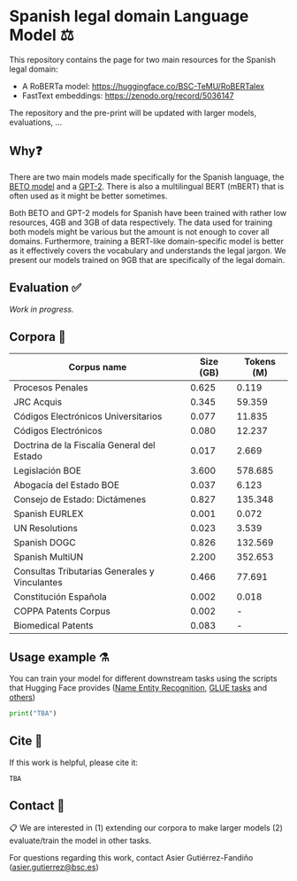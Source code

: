 # Spanish legal domain Language Model ⚖️
This repository contains the page for two main resources for the Spanish legal domain:
- A RoBERTa model: https://huggingface.co/BSC-TeMU/RoBERTalex
- FastText embeddings: https://zenodo.org/record/5036147

The repository and the pre-print will be updated with larger models, evaluations, ...

## Why❓
There are two main models made specifically for the Spanish language, the [BETO model](https://huggingface.co/dccuchile/bert-base-spanish-wwm-cased) and a [GPT-2](https://huggingface.co/datificate/gpt2-small-spanish).
There is also a multilingual BERT (mBERT) that is often used as it might be better sometimes.

Both BETO and GPT-2 models for Spanish have been trained with rather low resources, 4GB and 3GB of data respectively.
The data used for training both models might be various but the amount is not enough to cover all domains.
Furthermore, training a BERT-like domain-specific model is better as it effectively covers the vocabulary and understands the legal jargon.
We present our models trained on 9GB that are specifically of the legal domain.

## Evaluation ✅
_Work in progress._

## Corpora 📃
| Corpus name                                   | Size (GB) | Tokens (M) |
|-----------------------------------------------|-----------|------------|
| Procesos Penales                              |     0.625 |      0.119 |
| JRC Acquis                                    |     0.345 |     59.359 |
| Códigos Electrónicos Universitarios           |     0.077 |     11.835 |
| Códigos Electrónicos                          |     0.080 |     12.237 |
| Doctrina de la Fiscalía General del Estado    |     0.017 |      2.669 |
| Legislación BOE                               |     3.600 |    578.685 |
| Abogacía del Estado BOE                       |     0.037 |      6.123 |
| Consejo de Estado: Dictámenes                 |     0.827 |    135.348 |
| Spanish EURLEX                                |     0.001 |      0.072 |
| UN Resolutions                                |     0.023 |      3.539 |
| Spanish DOGC                                  |     0.826 |    132.569 |
| Spanish MultiUN                               |     2.200 |    352.653 |
| Consultas Tributarias Generales y Vinculantes |     0.466 |     77.691 |
| Constitución Española                         |     0.002 |      0.018 |
| COPPA Patents Corpus                          |     0.002 |          - |
| Biomedical Patents                            |     0.083 |          - |


## Usage example ⚗️
You can train your model for different downstream tasks using the scripts that Hugging Face provides ([Name Entity Recognition](https://github.com/huggingface/transformers/blob/master/examples/pytorch/token-classification/run_ner.py), [GLUE tasks](https://github.com/huggingface/transformers/blob/master/examples/pytorch/text-classification/run_glue.py) and [others](https://github.com/huggingface/transformers/tree/master/examples/pytorch))

```python
print("TBA")
```

## Cite 📣
If this work is helpful, please cite it:
```
TBA
```

## Contact 📧
📋 We are interested in (1) extending our corpora to make larger models (2) evaluate/train the model in other tasks.

For questions regarding this work, contact Asier Gutiérrez-Fandiño (<asier.gutierrez@bsc.es>)
